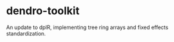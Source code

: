 dendro-toolkit
==============

An update to dplR, implementing tree ring arrays and fixed effects standardization.
